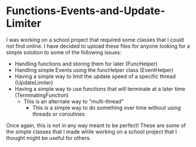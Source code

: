 # Functions-Events-and-Update-Limiter
I was working on a school project that required some classes that I could not find online.
I have decided to upload these files for anyone looking for a simple solution to some of the following issues:
  - Handling functions and storing them for later (FuncHelper)
  - Handling simple Events using the funcHelper class (EventHelper)
  - Having a simple way to limit the update speed of a specific thread (UpdateLimiter)
  - Having a simple way to use functions that will terminate at a later time (TerminatingFunction)
    - This is an alternate way to "multi-thread"
      - This is a simple way to do something over time without using threads or coroutines

Once again, this is not in any way meant to be perfect!
These are some of the simple classes that I made while working on a school project that I thought might be useful for others.
